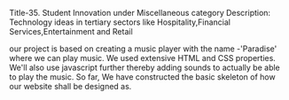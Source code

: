 Title-35. Student Innovation under Miscellaneous category 
Description: Technology ideas in tertiary sectors like Hospitality,Financial Services,Entertainment and Retail

our project is based on creating a music player with the name -'Paradise' where we can play music. We used extensive HTML and CSS properties. We'll also use javascript further thereby adding sounds to actually be able to play the music. So far, We have constructed the basic skeleton of how our website shall be designed as.
